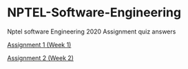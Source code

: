 # NPTEL-Software-Engineering
Nptel software Engineering 2020 Assignment quiz answers


[Assignment 1 (Week 1)](https://github.com/YashkumarNavadiya/NPTEL-Software-Engineering/blob/master/Nptel%20software%20Engineering%20Week%201%20Assignment%201.pdf)

[Assignment 2 (Week 2)](https://github.com/YashkumarNavadiya/NPTEL-Software-Engineering/blob/master/Assignment%202%20Unit%204%20Nptel%20Software%20Engineering.pdf)
